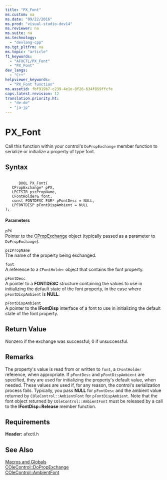 ```yaml
---
title: "PX_Font"
ms.custom: na
ms.date: "09/22/2016"
ms.prod: "visual-studio-dev14"
ms.reviewer: na
ms.suite: na
ms.technology: 
  - "devlang-cpp"
ms.tgt_pltfrm: na
ms.topic: "article"
f1_keywords: 
  - "AFXCTL/PX_Font"
  - "PX_Font"
dev_langs: 
  - "C++"
helpviewer_keywords: 
  - "PX_Font function"
ms.assetid: fbf919b7-c239-4e1e-8f26-634f859ffcfe
caps.latest.revision: 12
translation.priority.ht: 
  - "de-de"
  - "ja-jp"
---
```

# PX_Font
Call this function within your control's `DoPropExchange` member function to serialize or initialize a property of type font.  
  
## Syntax  
  
```  
  
      BOOL PX_Font(  
   CPropExchange* pPX,  
   LPCTSTR pszPropName,  
   CFontHolder& font,  
   const FONTDESC FAR* pFontDesc = NULL,  
   LPFONTDISP pFontDispAmbient = NULL   
);  
```  
  
#### Parameters  
 `pPX`  
 Pointer to the [CPropExchange](../vs140/cpropexchange-class.md) object (typically passed as a parameter to `DoPropExchange`).  
  
 `pszPropName`  
 The name of the property being exchanged.  
  
 `font`  
 A reference to a `CFontHolder` object that contains the font property.  
  
 `pFontDesc`  
 A pointer to a **FONTDESC** structure containing the values to use in initializing the default state of the font property, in the case where `pFontDispAmbient` is **NULL**.  
  
 `pFontDispAmbient`  
 A pointer to the **IFontDisp** interface of a font to use in initializing the default state of the font property.  
  
## Return Value  
 Nonzero if the exchange was successful; 0 if unsuccessful.  
  
## Remarks  
 The property's value is read from or written to `font`, a `CFontHolder` reference, when appropriate. If `pFontDesc` and `pFontDispAmbient` are specified, they are used for initializing the property's default value, when needed. These values are used if, for any reason, the control's serialization process fails. Typically, you pass **NULL** for `pFontDesc` and the ambient value returned by `COleControl::AmbientFont` for `pFontDispAmbient`. Note that the font object returned by `COleControl::AmbientFont` must be released by a call to the **IFontDisp::Release** member function.  
  
## Requirements  
 **Header:** afxctl.h  
  
## See Also  
 [Macros and Globals](../vs140/mfc-macros-and-globals.md)   
 [COleControl::DoPropExchange](../vs140/colecontrol--dopropexchange.md)   
 [COleControl::AmbientFont](../vs140/colecontrol--ambientfont.md)
